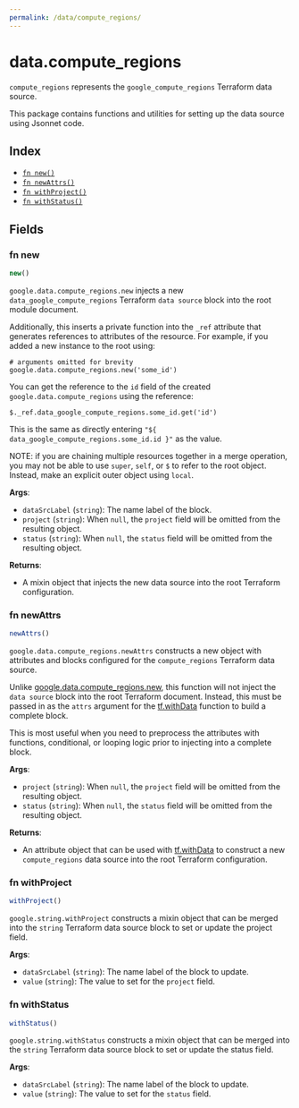 ```yaml
---
permalink: /data/compute_regions/
---
```


# data.compute_regions

`compute_regions` represents the `google_compute_regions` Terraform data source.



This package contains functions and utilities for setting up the data source using Jsonnet code.


## Index

* [`fn new()`](#fn-new)
* [`fn newAttrs()`](#fn-newattrs)
* [`fn withProject()`](#fn-withproject)
* [`fn withStatus()`](#fn-withstatus)

## Fields

### fn new

```ts
new()
```


`google.data.compute_regions.new` injects a new `data_google_compute_regions` Terraform `data source`
block into the root module document.

Additionally, this inserts a private function into the `_ref` attribute that generates references to attributes of the
resource. For example, if you added a new instance to the root using:

    # arguments omitted for brevity
    google.data.compute_regions.new('some_id')

You can get the reference to the `id` field of the created `google.data.compute_regions` using the reference:

    $._ref.data_google_compute_regions.some_id.get('id')

This is the same as directly entering `"${ data_google_compute_regions.some_id.id }"` as the value.

NOTE: if you are chaining multiple resources together in a merge operation, you may not be able to use `super`, `self`,
or `$` to refer to the root object. Instead, make an explicit outer object using `local`.

**Args**:
  - `dataSrcLabel` (`string`): The name label of the block.
  - `project` (`string`):  When `null`, the `project` field will be omitted from the resulting object.
  - `status` (`string`):  When `null`, the `status` field will be omitted from the resulting object.

**Returns**:
- A mixin object that injects the new data source into the root Terraform configuration.


### fn newAttrs

```ts
newAttrs()
```


`google.data.compute_regions.newAttrs` constructs a new object with attributes and blocks configured for the `compute_regions`
Terraform data source.

Unlike [google.data.compute_regions.new](#fn-computeregionsnew), this function will not inject the `data source`
block into the root Terraform document. Instead, this must be passed in as the `attrs` argument for the
[tf.withData](https://github.com/tf-libsonnet/core/tree/main/docs#fn-withdata) function to build a complete block.

This is most useful when you need to preprocess the attributes with functions, conditional, or looping logic prior to
injecting into a complete block.

**Args**:
  - `project` (`string`):  When `null`, the `project` field will be omitted from the resulting object.
  - `status` (`string`):  When `null`, the `status` field will be omitted from the resulting object.

**Returns**:
  - An attribute object that can be used with [tf.withData](https://github.com/tf-libsonnet/core/tree/main/docs#fn-withdata) to construct a new `compute_regions` data source into the root Terraform configuration.


### fn withProject

```ts
withProject()
```

`google.string.withProject` constructs a mixin object that can be merged into the `string`
Terraform data source block to set or update the project field.



**Args**:
  - `dataSrcLabel` (`string`): The name label of the block to update.
  - `value` (`string`): The value to set for the `project` field.


### fn withStatus

```ts
withStatus()
```

`google.string.withStatus` constructs a mixin object that can be merged into the `string`
Terraform data source block to set or update the status field.



**Args**:
  - `dataSrcLabel` (`string`): The name label of the block to update.
  - `value` (`string`): The value to set for the `status` field.
